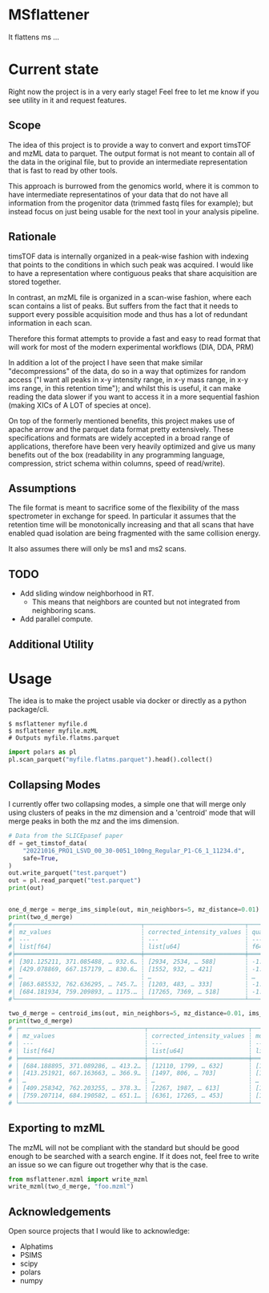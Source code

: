 
# MSflattener

It flattens ms ...

# Current state

Right now the project is in a very early stage!
Feel free to let me know if you see utility in it and request features.

## Scope

The idea of this project is to provide a way to convert and export
timsTOF and mzML data to parquet. The output format is not meant to
contain all of the data in the original file, but to provide an
intermediate representation that is fast to read by other tools.

This approach is burrowed from the genomics world, where it is common
to have intermediate representatinos of your data that do not have all
information from the progenitor data (trimmed fastq files for example);
but instead focus on just being usable for the next tool in your analysis
pipeline.

## Rationale

timsTOF data is internally organized in a peak-wise fashion with
indexing that points to the conditions in which such peak was acquired.
I would like to have a representation where contiguous peaks that share
acquisition are stored together.

In contrast, an mzML file is organized in a scan-wise fashion, where
each scan contains a list of peaks. But suffers from the fact that it
needs to support every possible acquisition mode and thus has a lot of
redundant information in each scan.

Therefore this format attempts to provide a fast and easy to read format
that will work for most of the modern experimental workflows (DIA, DDA, PRM)

In addition a lot of the project I have seen that make similar
"decompressions" of the data, do so in a way that optimizes for random
access ("I want all peaks in x-y intensity range, in x-y mass range,
in x-y ims range, in this retention time"); and whilst this is useful,
it can make reading the data slower if you want to access it in a more
sequential fashion (making XICs of A LOT of species at once).

On top of the formerly mentioned benefits, this project makes use
of apache arrow and the parquet data format pretty extensively. These
specifications and formats are widely accepted in a broad range
of applications, therefore have been very heavily optimized and give
us many benefits out of the box (readability in any programming language,
compression, strict schema within columns, speed of read/write).

## Assumptions

The file format is meant to sacrifice some of the flexibility of the
mass spectrometer in exchange for speed. In particular it assumes that
the retention time will be monotonically increasing and that all scans
that have enabled quad isolation are being fragmented with the same
collision energy.

It also assumes there will only be ms1 and ms2 scans.

## TODO
- Add sliding window neighborhood in RT.
    - This means that neighbors are counted but not integrated from neighboring scans.
- Add parallel compute.

## Additional Utility

# Usage

The idea is to make the project usable via docker or directly as a
python package/cli.

```shell
$ msflattener myfile.d
$ msflattener myfile.mzML
# Outputs myfile.flatms.parquet
```

```python
import polars as pl
pl.scan_parquet("myfile.flatms.parquet").head().collect()
```

## Collapsing Modes

I currently offer two collapsing modes, a simple one that will merge only using clusters
of peaks in the mz dimension and a 'centroid' mode that will merge peaks in both the
mz and the ims dimension.

```python
# Data from the SLICEpasef paper
df = get_timstof_data(
    "20221016_PRO1_LSVD_00_30-0051_100ng_Regular_P1-C6_1_11234.d",
    safe=True,
)
out.write_parquet("test.parquet")
out = pl.read_parquet("test.parquet")
print(out)


one_d_merge = merge_ims_simple(out, min_neighbors=5, mz_distance=0.01)
print(two_d_merge)
#┌───────────────────────────────────┬────────────────────────────┬────────────────────┬─────────────────────┬────────────┬─────────────────────┬──────────────────────┐
#│ mz_values                         ┆ corrected_intensity_values ┆ quad_low_mz_values ┆ quad_high_mz_values ┆ rt_values  ┆ mobility_low_values ┆ mobility_high_values │
#│ ---                               ┆ ---                        ┆ ---                ┆ ---                 ┆ ---        ┆ ---                 ┆ ---                  │
#│ list[f64]                         ┆ list[u64]                  ┆ f64                ┆ f64                 ┆ f64        ┆ f64                 ┆ f64                  │
#╞═══════════════════════════════════╪════════════════════════════╪════════════════════╪═════════════════════╪════════════╪═════════════════════╪══════════════════════╡
#│ [301.125211, 371.085488, … 932.6… ┆ [2934, 2534, … 588]        ┆ -1.0               ┆ -1.0                ┆ 0.554721   ┆ 0.767873            ┆ 1.270136             │
#│ [429.078869, 667.157179, … 830.6… ┆ [1552, 932, … 421]         ┆ -1.0               ┆ -1.0                ┆ 1.256356   ┆ 0.766063            ┆ 1.233032             │
#│ …                                 ┆ …                          ┆ …                  ┆ …                   ┆ …          ┆ …                   ┆ …                    │
#│ [863.685532, 762.636295, … 745.7… ┆ [1203, 483, … 333]         ┆ -1.0               ┆ -1.0                ┆ 467.120844 ┆ 0.751584            ┆ 1.236652             │
#│ [684.181934, 759.209893, … 1175.… ┆ [17265, 7369, … 518]       ┆ -1.0               ┆ -1.0                ┆ 467.832057 ┆ 0.747059            ┆ 1.235747             │
#└───────────────────────────────────┴────────────────────────────┴────────────────────┴─────────────────────┴────────────┴─────────────────────┴──────────────────────┘

two_d_merge = centroid_ims(out, min_neighbors=5, mz_distance=0.01, ims_distance=0.01)
print(two_d_merge)
# ┌───────────────────────────────────┬────────────────────────────┬──────────────────────────────────┬────────────────────┬─────────────────────┬────────────┐
# │ mz_values                         ┆ corrected_intensity_values ┆ mobility_values                  ┆ quad_low_mz_values ┆ quad_high_mz_values ┆ rt_values  │
# │ ---                               ┆ ---                        ┆ ---                              ┆ ---                ┆ ---                 ┆ ---        │
# │ list[f64]                         ┆ list[u64]                  ┆ list[f64]                        ┆ f64                ┆ f64                 ┆ f64        │
# ╞═══════════════════════════════════╪════════════════════════════╪══════════════════════════════════╪════════════════════╪═════════════════════╪════════════╡
# │ [684.188895, 371.089286, … 413.2… ┆ [12110, 1799, … 632]       ┆ [1.147135, 0.837198, … 1.018001] ┆ -1.0               ┆ -1.0                ┆ 0.554721   │
# │ [413.251921, 667.163663, … 366.9… ┆ [1497, 806, … 703]         ┆ [1.016177, 1.122811, … 0.812]    ┆ -1.0               ┆ -1.0                ┆ 1.256356   │
# │ …                                 ┆ …                          ┆ …                                ┆ …                  ┆ …                   ┆ …          │
# │ [409.258342, 762.203255, … 378.3… ┆ [2267, 1987, … 613]        ┆ [1.026119, 1.200416, … 0.89553]  ┆ -1.0               ┆ -1.0                ┆ 467.120844 │
# │ [759.207114, 684.190582, … 651.1… ┆ [6361, 17265, … 453]       ┆ [1.197485, 1.149633, … 1.11794]  ┆ -1.0               ┆ -1.0                ┆ 467.832057 │
# └───────────────────────────────────┴────────────────────────────┴──────────────────────────────────┴────────────────────┴─────────────────────┴────────────┘
```

## Exporting to mzML

The mzML will not be compliant with the standard but should be good enough to be searched with a search engine.
If it does not, feel free to write an issue so we can figure out trogether why that is the case.

```python
from msflattener.mzml import write_mzml
write_mzml(two_d_merge, "foo.mzml")
```

## Acknowledgements

Open source projects that I would like to acknowledge:
- Alphatims
- PSIMS
- scipy
- polars
- numpy
